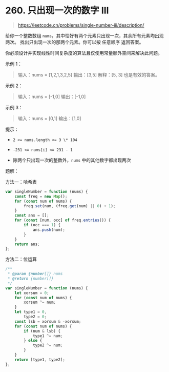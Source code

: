 # 260. 只出现一次的数字 III

> https://leetcode.cn/problems/single-number-iii/description/

给你一个整数数组 `nums`，其中恰好有两个元素只出现一次，其余所有元素均出现两次。 找出只出现一次的那两个元素。你可以按 任意顺序 返回答案。

你必须设计并实现线性时间复杂度的算法且仅使用常量额外空间来解决此问题。

示例 1：

> 输入：nums = [1,2,1,3,2,5]
> 输出：[3,5]
> 解释：[5, 3] 也是有效的答案。

示例 2：

> 输入：nums = [-1,0]
> 输出：[-1,0]

示例 3：

> 输入：nums = [0,1]
> 输出：[1,0]

提示：

-   `2 <= nums.length <= 3 \* 104`

-   `-231 <= nums[i] <= 231 - 1`

-   除两个只出现一次的整数外，`nums` 中的其他数字都出现两次

题解：

方法一：哈希表

```js
var singleNumber = function (nums) {
    const freq = new Map();
    for (const num of nums) {
        freq.set(num, (freq.get(num) || 0) + 1);
    }
    const ans = [];
    for (const [num, occ] of freq.entries()) {
        if (occ === 1) {
            ans.push(num);
        }
    }
    return ans;
};
```

方法二：位运算

```js
/**
 * @param {number[]} nums
 * @return {number[]}
 */
var singleNumber = function (nums) {
    let xorsum = 0;
    for (const num of nums) {
        xorsum ^= num;
    }
    let type1 = 0,
        type2 = 0;
    const lsb = xorsum & -xorsum;
    for (const num of nums) {
        if (num & lsb) {
            type1 ^= num;
        } else {
            type2 ^= num;
        }
    }
    return [type1, type2];
};
```
